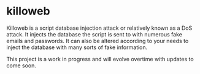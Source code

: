 # killoweb
Killoweb is a script database injection attack or relatively known as a DoS attack. It injects the database the script is sent to with numerous fake emails and passwords. It can also be altered according to your needs to inject the database with many sorts of fake information.


This project is a work in progress and will evolve overtime with updates to come soon.
